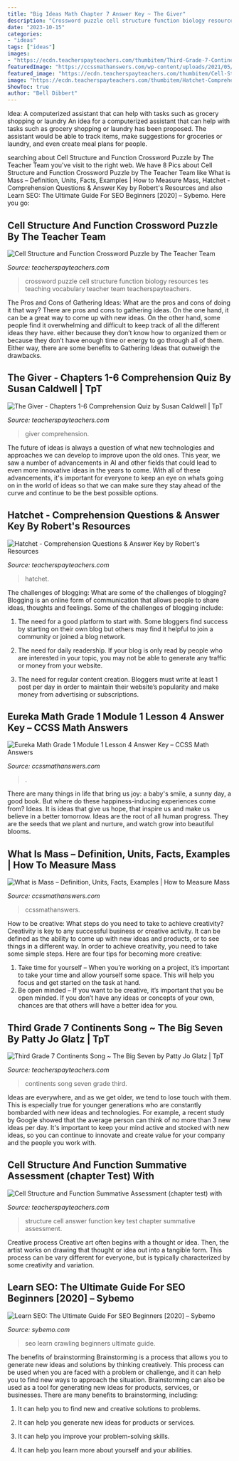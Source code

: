 ```yaml
---
title: "Big Ideas Math Chapter 7 Answer Key ~ The Giver"
description: "Crossword puzzle cell structure function biology resources tes teaching vocabulary teacher team teacherspayteachers"
date: "2023-10-15"
categories:
- "ideas"
tags: ["ideas"]
images:
- "https://ecdn.teacherspayteachers.com/thumbitem/Third-Grade-7-Continents-Song-The-Big-Seven-056279100-1373155109-1500875381/original-758926-1.jpg"
featuredImage: "https://ccssmathanswers.com/wp-content/uploads/2021/05/What-is-Mass.png"
featured_image: "https://ecdn.teacherspayteachers.com/thumbitem/Cell-Structure-and-Function-Crossword-Puzzle-1500463628/original-636951-2.jpg"
image: "https://ecdn.teacherspayteachers.com/thumbitem/Hatchet-Comprehension-Questions-Answer-Key-4228507-1549898652/original-4228507-3.jpg"
ShowToc: true
author: "Bell Dibbert"
---
```



Idea: A computerized assistant that can help with tasks such as grocery shopping or laundry
An idea for a computerized assistant that can help with tasks such as grocery shopping or laundry has been proposed. The assistant would be able to track items, make suggestions for groceries or laundry, and even create meal plans for people.

	

		
searching about Cell Structure and Function Crossword Puzzle by The Teacher Team you've visit to the right web. We have 8 Pics about Cell Structure and Function Crossword Puzzle by The Teacher Team like What is Mass – Definition, Units, Facts, Examples | How to Measure Mass, Hatchet - Comprehension Questions &amp; Answer Key by Robert&#039;s Resources and also Learn SEO: The Ultimate Guide For SEO Beginners [2020] – Sybemo. Here you go:
		
    
## Cell Structure And Function Crossword Puzzle By The Teacher Team

<img loading=lazy src="https://ecdn.teacherspayteachers.com/thumbitem/Cell-Structure-and-Function-Crossword-Puzzle-1500463628/original-636951-2.jpg" onerror="this.onerror=null;this.src='https://tse1.mm.bing.net/th?id=OIP.2qOYH1FM3B8yKJOXkMUT6QAAAA&amp;pid=15.1';" alt="Cell Structure and Function Crossword Puzzle by The Teacher Team">

_Source: teacherspayteachers.com_

>crossword puzzle cell structure function biology resources tes teaching vocabulary teacher team teacherspayteachers. 

	

The Pros and Cons of Gathering Ideas: What are the pros and cons of doing it that way?
There are pros and cons to gathering ideas. On the one hand, it can be a great way to come up with new ideas. On the other hand, some people find it overwhelming and difficult to keep track of all the different ideas they have. either because they don’t know how to organized them or because they don’t have enough time or energy to go through all of them. Either way, there are some benefits to Gathering Ideas that outweigh the drawbacks.

    
## The Giver - Chapters 1-6 Comprehension Quiz By Susan Caldwell | TpT

<img loading=lazy src="https://ecdn.teacherspayteachers.com/thumbitem/The-Giver-Chapters-1-6-Comprehension-Quiz-1529724-1560867188/original-1529724-1.jpg" onerror="this.onerror=null;this.src='https://tse3.mm.bing.net/th?id=OIP.noWQxQJLC6a9uTGWKOwaoQAAAA&amp;pid=15.1';" alt="The Giver - Chapters 1-6 Comprehension Quiz by Susan Caldwell | TpT">

_Source: teacherspayteachers.com_

>giver comprehension. 

	

The future of ideas is always a question of what new technologies and approaches we can develop to improve upon the old ones. This year, we saw a number of advancements in AI and other fields that could lead to even more innovative ideas in the years to come. With all of these advancements, it's important for everyone to keep an eye on whats going on in the world of ideas so that we can make sure they stay ahead of the curve and continue to be the best possible options.

    
## Hatchet - Comprehension Questions &amp; Answer Key By Robert&#039;s Resources

<img loading=lazy src="https://ecdn.teacherspayteachers.com/thumbitem/Hatchet-Comprehension-Questions-Answer-Key-4228507-1549898652/original-4228507-3.jpg" onerror="this.onerror=null;this.src='https://tse3.mm.bing.net/th?id=OIP.vb59rCYCa564HADoXHCpdAAAAA&amp;pid=15.1';" alt="Hatchet - Comprehension Questions &amp; Answer Key by Robert&#039;s Resources">

_Source: teacherspayteachers.com_

>hatchet. 

	

The challenges of blogging: What are some of the challenges of blogging?
Blogging is an online form of communication that allows people to share ideas, thoughts and feelings. Some of the challenges of blogging include:
1. The need for a good platform to start with. Some bloggers find success by starting on their own blog but others may find it helpful to join a community or joined a blog network.

2. The need for daily readership. If your blog is only read by people who are interested in your topic, you may not be able to generate any traffic or money from your website.

3. The need for regular content creation. Bloggers must write at least 1 post per day in order to maintain their website’s popularity and make money from advertising or subscriptions.

    
## Eureka Math Grade 1 Module 1 Lesson 4 Answer Key – CCSS Math Answers

<img loading=lazy src="https://ccssmathanswers.com/wp-content/uploads/2021/03/Eureka-Math-Grade-1-Module-1-Lesson-4-Problem-Set-Answer-Key-1-1.png" onerror="this.onerror=null;this.src='https://tse1.mm.bing.net/th?id=OIP.mDTLM9vMs71KjGvii5STuAHaIQ&amp;pid=15.1';" alt="Eureka Math Grade 1 Module 1 Lesson 4 Answer Key – CCSS Math Answers">

_Source: ccssmathanswers.com_

>. 

	

There are many things in life that bring us joy: a baby's smile, a sunny day, a good book. But where do these happiness-inducing experiences come from? Ideas. It is ideas that give us hope, that inspire us and make us believe in a better tomorrow. Ideas are the root of all human progress. They are the seeds that we plant and nurture, and watch grow into beautiful blooms.

    
## What Is Mass – Definition, Units, Facts, Examples | How To Measure Mass

<img loading=lazy src="https://ccssmathanswers.com/wp-content/uploads/2021/05/What-is-Mass.png" onerror="this.onerror=null;this.src='https://tse4.mm.bing.net/th?id=OIP.ruzmi5Xe8CznsRAE2WGFRQHaEK&amp;pid=15.1';" alt="What is Mass – Definition, Units, Facts, Examples | How to Measure Mass">

_Source: ccssmathanswers.com_

>ccssmathanswers. 

	

How to be creative: What steps do you need to take to achieve creativity?
Creativity is key to any successful business or creative activity. It can be defined as the ability to come up with new ideas and products, or to see things in a different way. In order to achieve creativity, you need to take some simple steps. Here are four tips for becoming more creative: 
1) Take time for yourself – When you’re working on a project, it’s important to take your time and allow yourself some space. This will help you focus and get started on the task at hand. 
2) Be open minded – If you want to be creative, it’s important that you be open minded. If you don’t have any ideas or concepts of your own, chances are that others will have a better idea for you.

    
## Third Grade 7 Continents Song ~ The Big Seven By Patty Jo Glatz | TpT

<img loading=lazy src="https://ecdn.teacherspayteachers.com/thumbitem/Third-Grade-7-Continents-Song-The-Big-Seven-056279100-1373155109-1500875381/original-758926-1.jpg" onerror="this.onerror=null;this.src='https://tse1.mm.bing.net/th?id=OIP._-nrZxAqQIRKvnH1Lfh1lgAAAA&amp;pid=15.1';" alt="Third Grade 7 Continents Song ~ The Big Seven by Patty Jo Glatz | TpT">

_Source: teacherspayteachers.com_

>continents song seven grade third. 

	

Ideas are everywhere, and as we get older, we tend to lose touch with them. This is especially true for younger generations who are constantly bombarded with new ideas and technologies. For example, a recent study by Google showed that the average person can think of no more than 3 new ideas per day. It's important to keep your mind active and stocked with new ideas, so you can continue to innovate and create value for your company and the people you work with.

    
## Cell Structure And Function Summative Assessment (chapter Test) With

<img loading=lazy src="https://ecdn.teacherspayteachers.com/thumbitem/Cell-Structure-and-Function-Summative-Assessment-chapter-test-with-Answer-Key-1500873677/original-424310-2.jpg" onerror="this.onerror=null;this.src='https://tse2.mm.bing.net/th?id=OIP.q-O9YlIMohB0wh5apGLOtAHaJm&amp;pid=15.1';" alt="Cell Structure and Function Summative Assessment (chapter test) with">

_Source: teacherspayteachers.com_

>structure cell answer function key test chapter summative assessment. 

	

Creative process
Creative art often begins with a thought or idea. Then, the artist works on drawing that thought or idea out into a tangible form. This process can be vary different for everyone, but is typically characterized by some creativity and variation.

    
## Learn SEO: The Ultimate Guide For SEO Beginners [2020] – Sybemo

<img loading=lazy src="https://mangools.com/blog/wp-content/uploads/2019/07/02-crawling-2-1.png" onerror="this.onerror=null;this.src='https://tse4.mm.bing.net/th?id=OIP.ilGNPpELtW5SVolw-Rb7vQHaIe&amp;pid=15.1';" alt="Learn SEO: The Ultimate Guide For SEO Beginners [2020] – Sybemo">

_Source: sybemo.com_

>seo learn crawling beginners ultimate guide. 

	

The benefits of brainstorming
Brainstorming is a process that allows you to generate new ideas and solutions by thinking creatively. This process can be used when you are faced with a problem or challenge, and it can help you to find new ways to approach the situation. Brainstorming can also be used as a tool for generating new ideas for products, services, or businesses.
There are many benefits to brainstorming, including:

1. It can help you to find new and creative solutions to problems.

2. It can help you generate new ideas for products or services.

3. It can help you improve your problem-solving skills.

4. It can help you learn more about yourself and your abilities.

